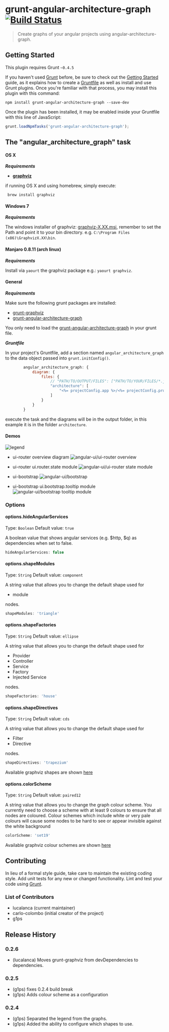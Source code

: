 # grunt-angular-architecture-graph [![Build Status](https://travis-ci.org/lucalanca/grunt-angular-architecture-graph.png?branch=master)](https://travis-ci.org/lucalanca/grunt-angular-architecture-graph)


> Create graphs of your angular projects using angular-architecture-graph.

## Getting Started
This plugin requires Grunt `~0.4.5`

If you haven't used [Grunt](http://gruntjs.com/) before, be sure to check out the [Getting Started](http://gruntjs.com/getting-started) guide, as it explains how to create a [Gruntfile](http://gruntjs.com/sample-gruntfile) as well as install and use Grunt plugins. Once you're familiar with that process, you may install this plugin with this command:

```shell
npm install grunt-angular-architecture-graph --save-dev
```

Once the plugin has been installed, it may be enabled inside your Gruntfile with this line of JavaScript:

```js
grunt.loadNpmTasks('grunt-angular-architecture-graph');
```

## The "angular_architecture_graph" task

#### OS X

***Requirements***

- [**graphviz**](http://www.graphviz.org/)

if running OS X and using homebrew, simply execute:

```
 brew install graphviz
```

#### Windows 7

***Requirements***

The windows installer of graphviz: [graphviz-X.XX.msi](http://www.graphviz.org/Download..php), remember to set the Path and point it to your bin directory. e.g. ```C:\Program Files (x86)\GraphvizX.XX\bin```.

#### Manjaro 0.8.11 (arch linux)

***Requirements***

Install via `yaourt` the graphviz package e.g.: `yaourt graphviz`.

#### General

***Requirements***

Make sure the following grunt packages are installed:
-    [grunt-graphviz](https://github.com/euskadi31/grunt-graphviz)
-    [grunt-angular-architecture-graph](https://github.com/lucalanca/grunt-angular-architecture-graph)

You only need to load the [grunt-angular-architecture-graph](https://github.com/lucalanca/grunt-angular-architecture-graph) in your grunt file.

***Gruntfile***

In your project's Gruntfile, add a section named `angular_architecture_graph` to the data object passed into `grunt.initConfig()`.

```js
        angular_architecture_graph: {
            diagram: {
                files: {
                    // "PATH/TO/OUTPUT/FILES": ["PATH/TO/YOUR/FILES/*.js"]
                    "architecture": [
                        "<%= projectConfig.app %>/<%= projectConfig.project %>/**/*.js"
                    ]
                }
            }
        }
```

execute the task and the diagrams will be in the output folder, in this example it is in the folder ```architecture```.


#### Demos

![legend](https://raw.githubusercontent.com/lucalanca/grunt-angular-architecture-graph/master/docs/images/legend.png "Generated Graph Legend")

- ui-router overview diagram
![angular-ui/ui-router overview](https://raw.githubusercontent.com/lucalanca/grunt-angular-architecture-graph/master/docs/images/all.ui-router.png "angular-ui/ui-router Dependencies graph")

- ui-router ui.router.state module
![angular-ui/ui-router state module](https://raw.githubusercontent.com/lucalanca/grunt-angular-architecture-graph/master/docs/images/ui.router.state.png "angular-ui/ui-router Dependencies graph")

- ui-bootstrap
![angular-ui/bootstrap ](https://raw.githubusercontent.com/lucalanca/grunt-angular-architecture-graph/master/docs/images/all.ui-bootstrap.png "angular-ui/bootstrap Dependencies graph")

- ui-bootstrap ui.bootstrap.tooltip module
![angular-ui/bootstrap tooltip module ](https://raw.githubusercontent.com/lucalanca/grunt-angular-architecture-graph/master/docs/images/ui.bootstrap.tooltip.png "angular-ui/bootstrap Dependencies graph")


### Options

#### options.hideAngularServices
Type: `Boolean`
Default value: `true`

A boolean value that shows angular services (e.g. $http, $q) as dependencies when set to false.

```js
hideAngularServices: false
```

#### options.shapeModules
Type: `String`
Default value: `component`

A string value that allows you to change the default shape used for

 * module

nodes.

```js
shapeModules: 'triangle'
```

#### options.shapeFactories
Type: `String`
Default value: `ellipse`

A string value that allows you to change the default shape used for

 * Provider
 * Controller
 * Service
 * Factory
 * Injected Service

nodes.

```js
shapeFactories: 'house'
```

#### options.shapeDirectives
Type: `String`
Default value: `cds`

A string value that allows you to change the default shape used for

 * Filter
 * Directive

nodes.

```js
shapeDirectives: 'trapezium'
```

Available graphviz shapes are shown [here](http://www.graphviz.org/doc/info/shapes.html)

#### options.colorScheme
Type: `String`
Default value: `paired12`

A string value that allows you to change the  graph colour scheme. You currently need to choose a scheme with at least 9 colours to ensure that all nodes
are coloured. Colour schemes which include white or very pale colours will cause some nodes to be hard to see or appear invisible against the white background

```js
colorScheme: 'set19'
```

Available graphviz colour schemes are shown [here](http://www.graphviz.org/doc/info/colors.html)


## Contributing
In lieu of a formal style guide, take care to maintain the existing coding style. Add unit tests for any new or changed functionality. Lint and test your code using [Grunt](http://gruntjs.com/).

### List of Contributors

- lucalanca     (current maintainer)
- carlo-colombo (initial creator of the project)
- g1ps

## Release History

### 0.2.6
- (lucalanca) Moves grunt-graphviz from devDependencies to dependencies.

### 0.2.5

- (g1ps) fixes 0.2.4 build break
- (g1ps) Adds colour scheme as a configuration

### 0.2.4
- (g1ps) Separated the legend from the graphs.
- (g1ps) Added the ability to configure which shapes to use.

